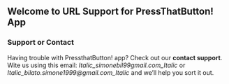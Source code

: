 ## Welcome to URL Support for PressThatButton! App


### Support or Contact

Having trouble with PressthatButton! app? Check out our **contact support**.
Wite us using this email: _Italic_simonebil99gmail.com_Italic_ or _Italic_bilato.simone1999@gmail.com_Italic_ and we’ll help you sort it out.
